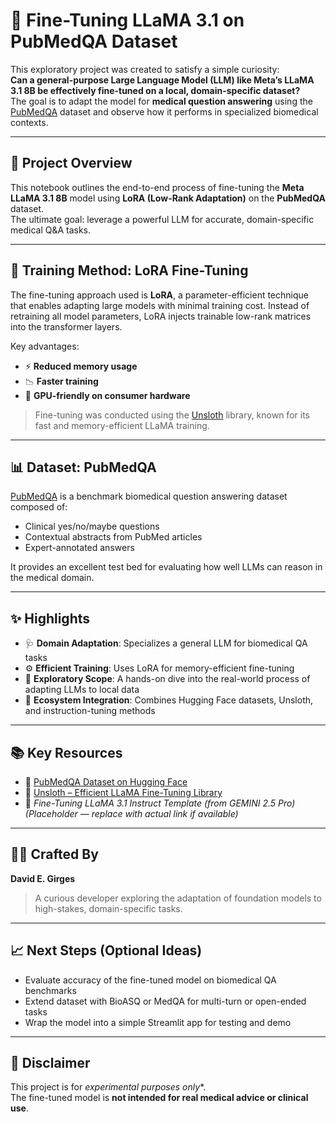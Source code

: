 # 🧠 Fine-Tuning LLaMA 3.1 on PubMedQA Dataset

This exploratory project was created to satisfy a simple curiosity:  
**Can a general-purpose Large Language Model (LLM) like Meta’s LLaMA 3.1 8B be effectively fine-tuned on a local, domain-specific dataset?**  
The goal is to adapt the model for **medical question answering** using the [PubMedQA](https://huggingface.co/datasets/pubmed_qa) dataset and observe how it performs in specialized biomedical contexts.

---

## 🔬 Project Overview

This notebook outlines the end-to-end process of fine-tuning the **Meta LLaMA 3.1 8B** model using **LoRA (Low-Rank Adaptation)** on the **PubMedQA** dataset.  
The ultimate goal: leverage a powerful LLM for accurate, domain-specific medical Q&A tasks.

---

## 🚀 Training Method: LoRA Fine-Tuning

The fine-tuning approach used is **LoRA**, a parameter-efficient technique that enables adapting large models with minimal training cost. Instead of retraining all model parameters, LoRA injects trainable low-rank matrices into the transformer layers.

Key advantages:
- ⚡ **Reduced memory usage**
- 📉 **Faster training**
- 💾 **GPU-friendly on consumer hardware**

> Fine-tuning was conducted using the [Unsloth](https://github.com/unslothai/unsloth) library, known for its fast and memory-efficient LLaMA training.

---

## 📊 Dataset: PubMedQA

[PubMedQA](https://huggingface.co/datasets/pubmed_qa) is a benchmark biomedical question answering dataset composed of:
- Clinical yes/no/maybe questions
- Contextual abstracts from PubMed articles
- Expert-annotated answers

It provides an excellent test bed for evaluating how well LLMs can reason in the medical domain.

---

## ✨ Highlights

- 🩺 **Domain Adaptation**: Specializes a general LLM for biomedical QA tasks  
- ⚙️ **Efficient Training**: Uses LoRA for memory-efficient fine-tuning  
- 🔎 **Exploratory Scope**: A hands-on dive into the real-world process of adapting LLMs to local data  
- 🧰 **Ecosystem Integration**: Combines Hugging Face datasets, Unsloth, and instruction-tuning methods  

---

## 📚 Key Resources

- 📘 [PubMedQA Dataset on Hugging Face](https://huggingface.co/datasets/pubmed_qa)  
- 🐑 [Unsloth – Efficient LLaMA Fine-Tuning Library](https://github.com/unslothai/unsloth)  
- 📄 *Fine-Tuning LLaMA 3.1 Instruct Template (from GEMINI 2.5 Pro)*  
  *(Placeholder — replace with actual link if available)*

---

## 👨‍💻 Crafted By

**David E. Girges**  
> A curious developer exploring the adaptation of foundation models to high-stakes, domain-specific tasks.

---

## 📈 Next Steps (Optional Ideas)

- Evaluate accuracy of the fine-tuned model on biomedical QA benchmarks  
- Extend dataset with BioASQ or MedQA for multi-turn or open-ended tasks  
- Wrap the model into a simple Streamlit app for testing and demo

---

## 🧪 Disclaimer

This project is for *experimental purposes only**.  
The fine-tuned model is **not intended for real medical advice or clinical use**.

